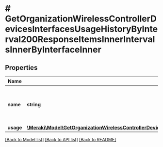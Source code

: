 # # GetOrganizationWirelessControllerDevicesInterfacesUsageHistoryByInterval200ResponseItemsInnerIntervalsInnerByInterfaceInner

## Properties

Name | Type | Description | Notes
------------ | ------------- | ------------- | -------------
**name** | **string** | The name of the wireless LAN controller interface | [optional]
**usage** | [**\Meraki\Model\GetOrganizationWirelessControllerDevicesInterfacesUsageHistoryByInterval200ResponseItemsInnerIntervalsInnerByInterfaceInnerUsage**](GetOrganizationWirelessControllerDevicesInterfacesUsageHistoryByInterval200ResponseItemsInnerIntervalsInnerByInterfaceInnerUsage.md) |  | [optional]

[[Back to Model list]](../../README.md#models) [[Back to API list]](../../README.md#endpoints) [[Back to README]](../../README.md)
